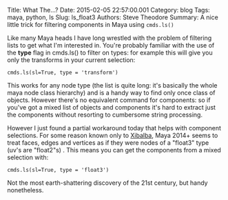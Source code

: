 Title: What The...?
Date: 2015-02-05 22:57:00.001
Category: blog
Tags: maya, python, ls
Slug: ls_float3
Authors: Steve Theodore
Summary: A nice little trick for filtering components in Maya using `cmds.ls()`

Like many Maya heads I have long wrestled with the problem of filtering lists to get what I'm interested in.  You're probably familiar with the use of  the **type** flag in cmds.ls() to filter on types: for example this will give you only the transforms in your current selection:

    cmds.ls(sl=True, type = 'transform')

This works for any node type (the list is quite long: it's basically the whole maya node class hierarchy) and is a handy way to find only once class of objects.  However there's no equivalent command for components: so if you've got a mixed list of objects and components it's hard to extract just the components without resorting to cumbersome string processing.

However I just found a partial workaround today that helps with component selections.  For some reason known only to [Xibalba](https://en.wikipedia.org/wiki/Xibalba),  Maya 2014+ seems to treat faces, edges and vertices as if they were nodes of a "float3" type (uv's are "float2"s) .  This means you can get the components from a mixed selection with:

    cmds.ls(sl=True, type = 'float3')

Not the most earth-shattering discovery of the 21st century, but handy nonetheless.

  


